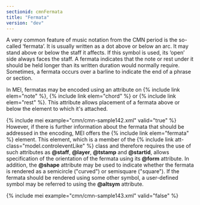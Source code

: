 ```yaml
---
sectionid: cmnFermata
title: "Fermata"
version: "dev"
---
```


A very common feature of music notation from the CMN period is the so-called
‘fermata’. It is usually written as a dot above or below an arc. It
may stand above or below the staff it affects. If this symbol is used, its
‘open’ side always faces the staff. A fermata indicates that the note
or rest under it should be held longer than its written duration would normally require.
Sometimes, a fermata occurs over a barline to indicate the end of a phrase or section.

In MEI, fermatas may be encoded using an attribute on {% include link elem="note" %}, {% include link elem="chord" %} or {% include link elem="rest" %}. This attribute allows placement
of a fermata above or below the element to which it's attached.

{% include mei example="cmn/cmn-sample142.xml" valid="true" %}
However, if there is further information about the fermata that should be addressed
in
the encoding, MEI offers the {% include link elem="fermata" %} element. This element, which is
a member of the {% include link att-class="model.controleventLike" %} class and therefore
requires the use of such attributes as **@staff**, **@layer**,
**@tstamp** and **@startid**, allows specification of the orientation of the
fermata using its **@form** attribute. In addition, the **@shape** attribute
may be used to indicate whether the fermata is rendered as a semicircle ("curved")
or
semisquare ("square"). If the fermata should be rendered using some other symbol,
a
user-defined symbol may be referred to using the **@altsym** attribute.

{% include mei example="cmn/cmn-sample143.xml" valid="false" %}
